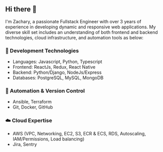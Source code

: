 ## Hi there 👋

I'm Zachary, a passionate Fullstack Engineer with over 3 years of experience in developing dynamic and responsive web applications. 
My diverse skill set includes an understanding of both frontend and backend technologies, cloud infrastructure, and automation tools as below:

### 🚀 Development Technologies
- Languages: Javascript, Python, Typescript
- Frontend: ReactJs, Redux, React Native
- Backend: Python/Django, NodeJs/Express
- Databases: PostgreSQL, MySQL, MongoDB
### 🔧 Automation & Version Control
- Ansible, Terraform
- Git, Docker, GitHub
### ☁️ Cloud Expertise
- AWS (VPC, Networking, EC2, S3, ECR & ECS, RDS, Autoscaling, IAM/Permissions, Load balancing)
- Jira, Sentry
<!--
**azwdevops/azwdevops** is a ✨ _special_ ✨ repository because its `README.md` (this file) appears on your GitHub profile.

Here are some ideas to get you started:

- 🔭 I’m currently working on ...
- 🌱 I’m currently learning ...
- 👯 I’m looking to collaborate on ...
- 🤔 I’m looking for help with ...
- 💬 Ask me about ...
- 📫 How to reach me: ...
- 😄 Pronouns: ...
- ⚡ Fun fact: ...
-->
